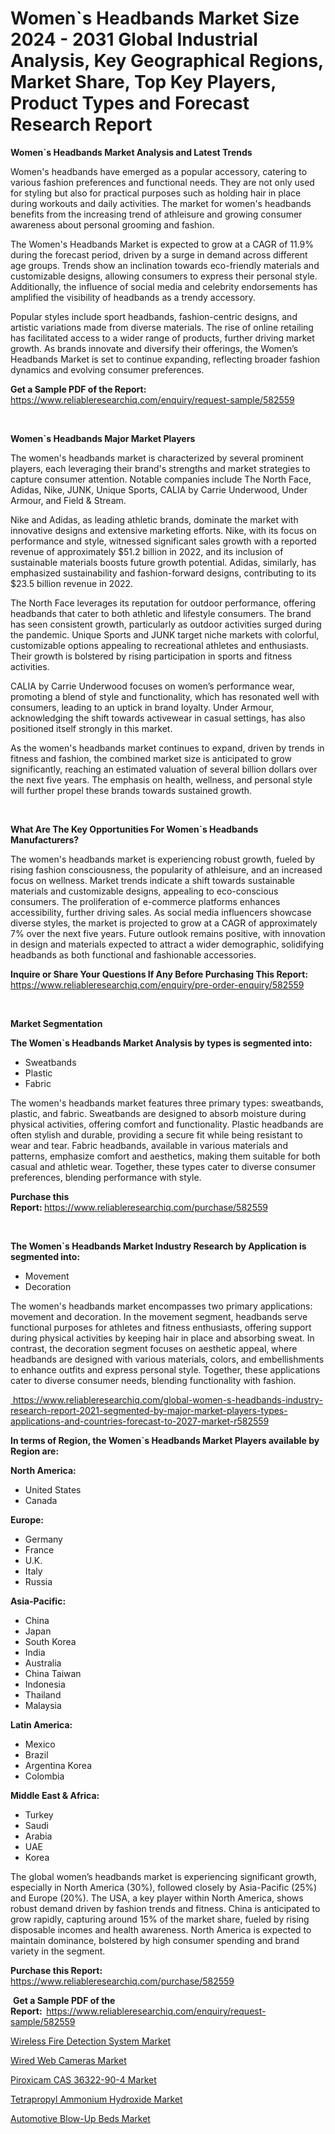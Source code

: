 <p><h1>Women`s Headbands Market Size 2024 - 2031 Global Industrial Analysis, Key Geographical Regions, Market Share, Top Key Players, Product Types and Forecast Research Report</h1></p><p><strong>Women`s Headbands Market Analysis and Latest Trends</strong></p>
<p><p>Women's headbands have emerged as a popular accessory, catering to various fashion preferences and functional needs. They are not only used for styling but also for practical purposes such as holding hair in place during workouts and daily activities. The market for women's headbands benefits from the increasing trend of athleisure and growing consumer awareness about personal grooming and fashion.</p><p>The Women's Headbands Market is expected to grow at a CAGR of 11.9% during the forecast period, driven by a surge in demand across different age groups. Trends show an inclination towards eco-friendly materials and customizable designs, allowing consumers to express their personal style. Additionally, the influence of social media and celebrity endorsements has amplified the visibility of headbands as a trendy accessory.</p><p>Popular styles include sport headbands, fashion-centric designs, and artistic variations made from diverse materials. The rise of online retailing has facilitated access to a wider range of products, further driving market growth. As brands innovate and diversify their offerings, the Women’s Headbands Market is set to continue expanding, reflecting broader fashion dynamics and evolving consumer preferences.</p></p>
<p><strong>Get a Sample PDF of the Report:&nbsp;</strong> <a href="https://www.reliableresearchiq.com/enquiry/request-sample/582559?utm_campaign=114&utm_medium=2&utm_source=Github&utm_content=ia&utm_term=27092024&utm_id=womens-headbands">https://www.reliableresearchiq.com/enquiry/request-sample/582559</a></p>
<p>&nbsp;</p>
<p><strong>Women`s Headbands Major Market Players</strong></p>
<p><p>The women's headbands market is characterized by several prominent players, each leveraging their brand's strengths and market strategies to capture consumer attention. Notable companies include The North Face, Adidas, Nike, JUNK, Unique Sports, CALIA by Carrie Underwood, Under Armour, and Field & Stream.</p><p>Nike and Adidas, as leading athletic brands, dominate the market with innovative designs and extensive marketing efforts. Nike, with its focus on performance and style, witnessed significant sales growth with a reported revenue of approximately $51.2 billion in 2022, and its inclusion of sustainable materials boosts future growth potential. Adidas, similarly, has emphasized sustainability and fashion-forward designs, contributing to its $23.5 billion revenue in 2022.</p><p>The North Face leverages its reputation for outdoor performance, offering headbands that cater to both athletic and lifestyle consumers. The brand has seen consistent growth, particularly as outdoor activities surged during the pandemic. Unique Sports and JUNK target niche markets with colorful, customizable options appealing to recreational athletes and enthusiasts. Their growth is bolstered by rising participation in sports and fitness activities.</p><p>CALIA by Carrie Underwood focuses on women’s performance wear, promoting a blend of style and functionality, which has resonated well with consumers, leading to an uptick in brand loyalty. Under Armour, acknowledging the shift towards activewear in casual settings, has also positioned itself strongly in this market.</p><p>As the women's headbands market continues to expand, driven by trends in fitness and fashion, the combined market size is anticipated to grow significantly, reaching an estimated valuation of several billion dollars over the next five years. The emphasis on health, wellness, and personal style will further propel these brands towards sustained growth.</p></p>
<p>&nbsp;</p>
<p><strong>What Are The Key Opportunities For Women`s Headbands Manufacturers?</strong></p>
<p><p>The women's headbands market is experiencing robust growth, fueled by rising fashion consciousness, the popularity of athleisure, and an increased focus on wellness. Market trends indicate a shift towards sustainable materials and customizable designs, appealing to eco-conscious consumers. The proliferation of e-commerce platforms enhances accessibility, further driving sales. As social media influencers showcase diverse styles, the market is projected to grow at a CAGR of approximately 7% over the next five years. Future outlook remains positive, with innovation in design and materials expected to attract a wider demographic, solidifying headbands as both functional and fashionable accessories.</p></p>
<p><strong>Inquire or Share Your Questions If Any Before Purchasing This Report:</strong> <a href="https://www.reliableresearchiq.com/enquiry/pre-order-enquiry/582559?utm_campaign=114&utm_medium=2&utm_source=Github&utm_content=ia&utm_term=27092024&utm_id=womens-headbands">https://www.reliableresearchiq.com/enquiry/pre-order-enquiry/582559</a></p>
<p>&nbsp;</p>
<p><strong>Market Segmentation</strong></p>
<p><strong>The Women`s Headbands Market Analysis by types is segmented into:</strong></p>
<p><ul><li>Sweatbands</li><li>Plastic</li><li>Fabric</li></ul></p>
<p><p>The women's headbands market features three primary types: sweatbands, plastic, and fabric. Sweatbands are designed to absorb moisture during physical activities, offering comfort and functionality. Plastic headbands are often stylish and durable, providing a secure fit while being resistant to wear and tear. Fabric headbands, available in various materials and patterns, emphasize comfort and aesthetics, making them suitable for both casual and athletic wear. Together, these types cater to diverse consumer preferences, blending performance with style.</p></p>
<p><strong>Purchase this Report:&nbsp;</strong><a href="https://www.reliableresearchiq.com/purchase/582559?utm_campaign=114&utm_medium=2&utm_source=Github&utm_content=ia&utm_term=27092024&utm_id=womens-headbands">https://www.reliableresearchiq.com/purchase/582559</a></p>
<p>&nbsp;</p>
<p><strong>The Women`s Headbands Market Industry Research by Application is segmented into:</strong></p>
<p><ul><li>Movement</li><li>Decoration</li></ul></p>
<p><p>The women's headbands market encompasses two primary applications: movement and decoration. In the movement segment, headbands serve functional purposes for athletes and fitness enthusiasts, offering support during physical activities by keeping hair in place and absorbing sweat. In contrast, the decoration segment focuses on aesthetic appeal, where headbands are designed with various materials, colors, and embellishments to enhance outfits and express personal style. Together, these applications cater to diverse consumer needs, blending functionality with fashion.</p></p>
<p><a href="https://www.reliableresearchiq.com/global-women-s-headbands-industry-research-report-2021-segmented-by-major-market-players-types-applications-and-countries-forecast-to-2027-market-r582559?utm_campaign=114&utm_medium=2&utm_source=Github&utm_content=ia&utm_term=27092024&utm_id=womens-headbands">&nbsp;https://www.reliableresearchiq.com/global-women-s-headbands-industry-research-report-2021-segmented-by-major-market-players-types-applications-and-countries-forecast-to-2027-market-r582559</a></p>
<p><strong>In terms of Region, the Women`s Headbands Market Players available by Region are:</strong></p>
<p>
    <p> <strong> North America: </strong>
        <ul>
            <li>United States</li>
            <li>Canada</li>
        </ul>
        </p> 
    <p> <strong> Europe: </strong>
        <ul>
            <li>Germany</li>
            <li>France</li>
            <li>U.K.</li>
            <li>Italy</li>
            <li>Russia</li>
        </ul>
        </p> 
    <p> <strong> Asia-Pacific: </strong>
        <ul>
            <li>China</li>
            <li>Japan</li>
            <li>South Korea</li>
            <li>India</li>
            <li>Australia</li>
            <li>China Taiwan</li>
            <li>Indonesia</li>
            <li>Thailand</li>
            <li>Malaysia</li>
        </ul>
        </p> 
    <p> <strong> Latin America: </strong>
        <ul>
            <li>Mexico</li>
            <li>Brazil</li>
            <li>Argentina Korea</li>
            <li>Colombia</li>
        </ul>
        </p> 
    <p> <strong> Middle East & Africa: </strong>
        <ul>
            <li>Turkey</li>
            <li>Saudi</li>
            <li>Arabia</li>
            <li>UAE</li>
            <li>Korea</li>
        </ul>
    </p>
    </p>
<p><p>The global women’s headbands market is experiencing significant growth, especially in North America (30%), followed closely by Asia-Pacific (25%) and Europe (20%). The USA, a key player within North America, shows robust demand driven by fashion trends and fitness. China is anticipated to grow rapidly, capturing around 15% of the market share, fueled by rising disposable incomes and health awareness. North America is expected to maintain dominance, bolstered by high consumer spending and brand variety in the segment.</p></p>
<p><strong>Purchase this Report: </strong><a href="https://www.reliableresearchiq.com/purchase/582559?utm_campaign=114&utm_medium=2&utm_source=Github&utm_content=ia&utm_term=27092024&utm_id=womens-headbands">https://www.reliableresearchiq.com/purchase/582559</a></p>
<p>&nbsp;<strong>Get a Sample PDF of the Report:&nbsp;&nbsp;</strong><a href="https://www.reliableresearchiq.com/enquiry/request-sample/582559?utm_campaign=114&utm_medium=2&utm_source=Github&utm_content=ia&utm_term=27092024&utm_id=womens-headbands">https://www.reliableresearchiq.com/enquiry/request-sample/582559</a></p>
<p><strong></strong></p>
<p><p><a href="https://github.com/CarolLPettway/Market-Research-Report-List-1/blob/main/wireless-fire-detection-system-market.md?utm_campaign=114&utm_medium=2&utm_source=Github&utm_content=ia&utm_term=27092024&utm_id=womens-headbands">Wireless Fire Detection System Market</a></p><p><a href="https://issuu.com/reportprime-2/docs/wired-web-cameras-market-size-2030._5ce718b1f3a834?utm_campaign=114&utm_medium=2&utm_source=Github&utm_content=ia&utm_term=27092024&utm_id=womens-headbands">Wired Web Cameras Market</a></p><p><a href="https://github.com/ArnisaBaku06/Market-Research-Report-List-1/blob/main/piroxicam-cas-36322-90-4-market.md?utm_campaign=114&utm_medium=2&utm_source=Github&utm_content=ia&utm_term=27092024&utm_id=womens-headbands">Piroxicam CAS 36322-90-4 Market</a></p><p><a href="https://www.linkedin.com/pulse/tetrapropyl-ammonium-hydroxide-market-global-share-ranking-tippf?utm_campaign=114&utm_medium=2&utm_source=Github&utm_content=ia&utm_term=27092024&utm_id=womens-headbands">Tetrapropyl Ammonium Hydroxide Market</a></p><p><a href="https://issuu.com/reportprime-2/docs/automotive-blow-up-beds-market-size_b9bf3e05dd016a?utm_campaign=114&utm_medium=2&utm_source=Github&utm_content=ia&utm_term=27092024&utm_id=womens-headbands">Automotive Blow-Up Beds Market</a></p></p>